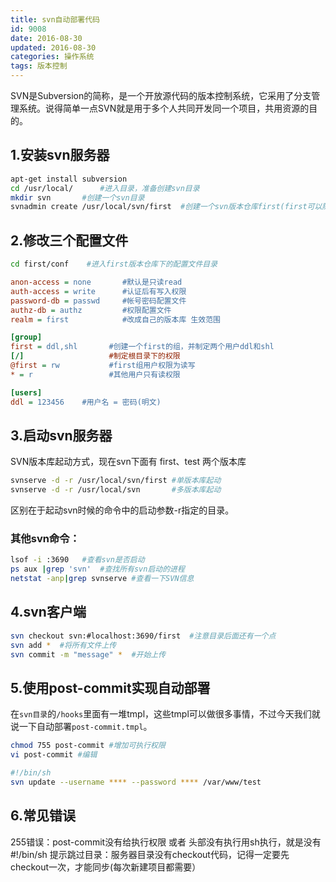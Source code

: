 ```yaml
---
title: svn自动部署代码
id: 9008
date: 2016-08-30
updated: 2016-08-30
categories: 操作系统
tags: 版本控制
---
```


SVN是Subversion的简称，是一个开放源代码的版本控制系统，它采用了分支管理系统。说得简单一点SVN就是用于多个人共同开发同一个项目，共用资源的目的。
<!--more-->
## 1.安装svn服务器
```bash
apt-get install subversion
cd /usr/local/      #进入目录，准备创建svn目录
mkdir svn       #创建一个svn目录
svnadmin create /usr/local/svn/first  #创建一个svn版本仓库first(first可以随便起名字)
```

## 2.修改三个配置文件
```bash
cd first/conf    #进入first版本仓库下的配置文件目录
```
```ini svnserve.conf
anon-access = none       #默认是只读read
auth-access = write      #认证后有写入权限
password-db = passwd     #帐号密码配置文件
authz-db = authz         #权限配置文件
realm = first            #改成自己的版本库 生效范围
```
```ini authz
[group]
first = ddl,shl       #创建一个first的组，并制定两个用户ddl和shl
[/]                   #制定根目录下的权限
@first = rw           #first组用户权限为读写
* = r                 #其他用户只有读权限
```
```ini passwd
[users]
ddl = 123456    #用户名 = 密码(明文)
```

## 3.启动svn服务器
SVN版本库起动方式，现在svn下面有 first、test 两个版本库
```bash
svnserve -d -r /usr/local/svn/first #单版本库起动
svnserve -d -r /usr/local/svn       #多版本库起动
```
区别在于起动svn时候的命令中的启动参数-r指定的目录。

### 其他svn命令：
```bash
lsof -i :3690   #查看svn是否启动
ps aux |grep 'svn'  #查找所有svn启动的进程
netstat -anp|grep svnserve #查看一下SVN信息
```

## 4.svn客户端
```bash
svn checkout svn:#localhost:3690/first  #注意目录后面还有一个点
svn add *  #将所有文件上传
svn commit -m "message" *  #开始上传
```

## 5.使用post-commit实现自动部署
在`svn目录`的`/hooks`里面有一堆tmpl，这些tmpl可以做很多事情，不过今天我们就说一下自动部署`post-commit.tmpl`。
```bash
chmod 755 post-commit #增加可执行权限
vi post-commit #编辑
```
```bash
#!/bin/sh
svn update --username **** --password **** /var/www/test
```

## 6.常见错误
255错误：post-commit没有给执行权限 或者 头部没有执行用sh执行，就是没有#!/bin/sh
提示跳过目录：服务器目录没有checkout代码，记得一定要先checkout一次，才能同步(每次新建项目都需要）
